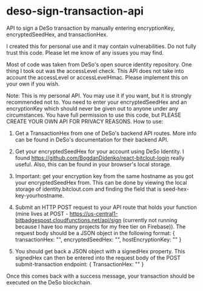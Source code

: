 # deso-sign-transaction-api
API to sign a DeSo transaction by manually entering encryptionKey, encryptedSeedHex, and transactionHex.

I created this for personal use and it may contain vulnerabilities. Do not fully trust this code. Please let me know of any issues you may find.

Most of code was taken from DeSo's open source identity repository. One thing I took out was the accessLevel check. This API does not take into account the accessLevel or accessLevelHmac. Please implement this on your own if you wish.

Note: This is my personal API. You may use it if you want, but it is strongly recommended not to. You need to enter your encryptedSeedHex and an encryptionKey which should never be given out to anyone under any circumstances. You have full permission to use this code, but PLEASE CREATE YOUR OWN API FOR PRIVACY REASONS.
How to use:

1) Get a TransactionHex from one of DeSo's backend API routes. More info can be found in DeSo's documentation for their backend API.

2) Get your encryptedSeedHex for your account using DeSo Identity. I found https://github.com/BogdanDidenko/react-bitclout-login really useful. Also, this can be found in your browser's local storage.

3) Important: get your encryption key from the same hostname as you got your encryptedSeedHex from. This can be done by viewing the local storage of identity.bitclout.com and finding the field that is seed-hex-key-yourhostname.

4) Submit an HTTP POST request to your API route that holds your function (mine lives at POST - https://us-central1-bitbadgespost.cloudfunctions.net/api/sign (currently not running because I have too many projects for my free tier on Firebase)). The request body should be a JSON object in the following format: 
{
  transactionHex: "",
  encryptedSeedHex: "",
  hostEncryptionKey: ""
}

5) You should get back a JSON object with a signedHex property. This signedHex can then be entered into the request body of the POST submit-transaction endpoint:
{
  TransactionHex: ""
}

Once this comes back with a success message, your transaction should be executed on the DeSo blockchain.
